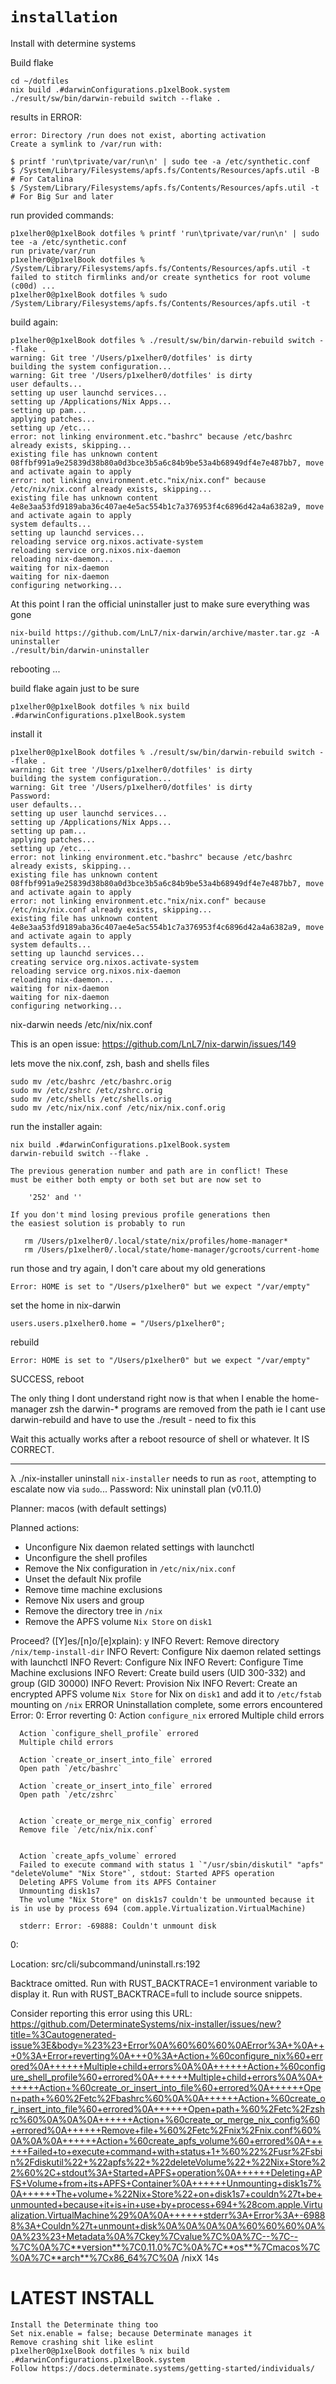 # `installation`

Install with determine systems

Build flake

```
cd ~/dotfiles
nix build .#darwinConfigurations.p1xelBook.system
./result/sw/bin/darwin-rebuild switch --flake .
```

results in ERROR:

```
error: Directory /run does not exist, aborting activation
Create a symlink to /var/run with:

$ printf 'run\tprivate/var/run\n' | sudo tee -a /etc/synthetic.conf
$ /System/Library/Filesystems/apfs.fs/Contents/Resources/apfs.util -B # For Catalina
$ /System/Library/Filesystems/apfs.fs/Contents/Resources/apfs.util -t # For Big Sur and later
```

run provided commands:

```
p1xelher0@p1xelBook dotfiles % printf 'run\tprivate/var/run\n' | sudo tee -a /etc/synthetic.conf
run	private/var/run
p1xelher0@p1xelBook dotfiles % /System/Library/Filesystems/apfs.fs/Contents/Resources/apfs.util -t
failed to stitch firmlinks and/or create synthetics for root volume (c00d) ...
p1xelher0@p1xelBook dotfiles % sudo /System/Library/Filesystems/apfs.fs/Contents/Resources/apfs.util -t
```

build again:

```
p1xelher0@p1xelBook dotfiles % ./result/sw/bin/darwin-rebuild switch --flake .
warning: Git tree '/Users/p1xelher0/dotfiles' is dirty
building the system configuration...
warning: Git tree '/Users/p1xelher0/dotfiles' is dirty
user defaults...
setting up user launchd services...
setting up /Applications/Nix Apps...
setting up pam...
applying patches...
setting up /etc...
error: not linking environment.etc."bashrc" because /etc/bashrc already exists, skipping...
existing file has unknown content 08ffbf991a9e25839d38b80a0d3bce3b5a6c84b9be53a4b68949df4e7e487bb7, move and activate again to apply
error: not linking environment.etc."nix/nix.conf" because /etc/nix/nix.conf already exists, skipping...
existing file has unknown content 4e8e3aa53fd9189aba36c407ae4e5ac554b1c7a376953f4c6896d42a4a6382a9, move and activate again to apply
system defaults...
setting up launchd services...
reloading service org.nixos.activate-system
reloading service org.nixos.nix-daemon
reloading nix-daemon...
waiting for nix-daemon
waiting for nix-daemon
configuring networking...
```

At this point I ran the official uninstaller just to make sure everything was gone

```
nix-build https://github.com/LnL7/nix-darwin/archive/master.tar.gz -A uninstaller
./result/bin/darwin-uninstaller
```

rebooting ...

build flake again just to be sure

```
p1xelher0@p1xelBook dotfiles % nix build .#darwinConfigurations.p1xelBook.system
```

install it

```
p1xelher0@p1xelBook dotfiles % ./result/sw/bin/darwin-rebuild switch --flake .
warning: Git tree '/Users/p1xelher0/dotfiles' is dirty
building the system configuration...
warning: Git tree '/Users/p1xelher0/dotfiles' is dirty
Password:
user defaults...
setting up user launchd services...
setting up /Applications/Nix Apps...
setting up pam...
applying patches...
setting up /etc...
error: not linking environment.etc."bashrc" because /etc/bashrc already exists, skipping...
existing file has unknown content 08ffbf991a9e25839d38b80a0d3bce3b5a6c84b9be53a4b68949df4e7e487bb7, move and activate again to apply
error: not linking environment.etc."nix/nix.conf" because /etc/nix/nix.conf already exists, skipping...
existing file has unknown content 4e8e3aa53fd9189aba36c407ae4e5ac554b1c7a376953f4c6896d42a4a6382a9, move and activate again to apply
system defaults...
setting up launchd services...
creating service org.nixos.activate-system
reloading service org.nixos.nix-daemon
reloading nix-daemon...
waiting for nix-daemon
waiting for nix-daemon
configuring networking...
```

nix-darwin needs /etc/nix/nix.conf

This is an open issue: https://github.com/LnL7/nix-darwin/issues/149

lets move the nix.conf, zsh, bash and shells files

```
sudo mv /etc/bashrc /etc/bashrc.orig
sudo mv /etc/zshrc /etc/zshrc.orig
sudo mv /etc/shells /etc/shells.orig
sudo mv /etc/nix/nix.conf /etc/nix/nix.conf.orig
```

run the installer again:

```
nix build .#darwinConfigurations.p1xelBook.system
darwin-rebuild switch --flake .

The previous generation number and path are in conflict! These
must be either both empty or both set but are now set to

    '252' and ''

If you don't mind losing previous profile generations then
the easiest solution is probably to run

   rm /Users/p1xelher0/.local/state/nix/profiles/home-manager*
   rm /Users/p1xelher0/.local/state/home-manager/gcroots/current-home
```

run those and try again, I don't care about my old generations

```
Error: HOME is set to "/Users/p1xelher0" but we expect "/var/empty"
```

set the home in nix-darwin

`users.users.p1xelher0.home = "/Users/p1xelher0";`

rebuild

```
Error: HOME is set to "/Users/p1xelher0" but we expect "/var/empty"
```

SUCCESS, reboot

The only thing I dont understand right now is that when I enable the home-manager zsh the darwin-\* programs are removed from the path ie I cant use darwin-rebuild and have to use the ./result - need to fix this

Wait this actually works after a reboot resource of shell or whatever. It IS CORRECT.

---

λ ./nix-installer uninstall
`nix-installer` needs to run as `root`, attempting to escalate now via `sudo`...
Password:
Nix uninstall plan (v0.11.0)

Planner: macos (with default settings)

Planned actions:

- Unconfigure Nix daemon related settings with launchctl
- Unconfigure the shell profiles
- Remove the Nix configuration in `/etc/nix/nix.conf`
- Unset the default Nix profile
- Remove time machine exclusions
- Remove Nix users and group
- Remove the directory tree in `/nix`
- Remove the APFS volume `Nix Store` on `disk1`

Proceed? ([Y]es/[n]o/[e]xplain): y
INFO Revert: Remove directory `/nix/temp-install-dir`
INFO Revert: Configure Nix daemon related settings with launchctl
INFO Revert: Configure Nix
INFO Revert: Configure Time Machine exclusions
INFO Revert: Create build users (UID 300-332) and group (GID 30000)
INFO Revert: Provision Nix
INFO Revert: Create an encrypted APFS volume `Nix Store` for Nix on `disk1` and add it to `/etc/fstab` mounting on `/nix`
ERROR Uninstallation complete, some errors encountered
Error:
0: Error reverting
0: Action `configure_nix` errored
Multiple child errors

      Action `configure_shell_profile` errored
      Multiple child errors

      Action `create_or_insert_into_file` errored
      Open path `/etc/bashrc`

      Action `create_or_insert_into_file` errored
      Open path `/etc/zshrc`


      Action `create_or_merge_nix_config` errored
      Remove file `/etc/nix/nix.conf`


      Action `create_apfs_volume` errored
      Failed to execute command with status 1 `"/usr/sbin/diskutil" "apfs" "deleteVolume" "Nix Store"`, stdout: Started APFS operation
      Deleting APFS Volume from its APFS Container
      Unmounting disk1s7
      The volume "Nix Store" on disk1s7 couldn't be unmounted because it is in use by process 694 (com.apple.Virtualization.VirtualMachine)

      stderr: Error: -69888: Couldn't unmount disk

0:

Location:
src/cli/subcommand/uninstall.rs:192

Backtrace omitted. Run with RUST_BACKTRACE=1 environment variable to display it.
Run with RUST_BACKTRACE=full to include source snippets.

Consider reporting this error using this URL: https://github.com/DeterminateSystems/nix-installer/issues/new?title=%3Cautogenerated-issue%3E&body=%23%23+Error%0A%60%60%60%0AError%3A+%0A+++0%3A+Error+reverting%0A+++0%3A+Action+%60configure_nix%60+errored%0A++++++Multiple+child+errors%0A%0A++++++Action+%60configure_shell_profile%60+errored%0A++++++Multiple+child+errors%0A%0A++++++Action+%60create_or_insert_into_file%60+errored%0A++++++Open+path+%60%2Fetc%2Fbashrc%60%0A%0A++++++Action+%60create_or_insert_into_file%60+errored%0A++++++Open+path+%60%2Fetc%2Fzshrc%60%0A%0A%0A++++++Action+%60create_or_merge_nix_config%60+errored%0A++++++Remove+file+%60%2Fetc%2Fnix%2Fnix.conf%60%0A%0A%0A++++++Action+%60create_apfs_volume%60+errored%0A++++++Failed+to+execute+command+with+status+1+%60%22%2Fusr%2Fsbin%2Fdiskutil%22+%22apfs%22+%22deleteVolume%22+%22Nix+Store%22%60%2C+stdout%3A+Started+APFS+operation%0A++++++Deleting+APFS+Volume+from+its+APFS+Container%0A++++++Unmounting+disk1s7%0A++++++The+volume+%22Nix+Store%22+on+disk1s7+couldn%27t+be+unmounted+because+it+is+in+use+by+process+694+%28com.apple.Virtualization.VirtualMachine%29%0A%0A++++++stderr%3A+Error%3A+-69888%3A+Couldn%27t+unmount+disk%0A%0A%0A%0A%60%60%60%0A%0A%23%23+Metadata%0A%7Ckey%7Cvalue%7C%0A%7C--%7C--%7C%0A%7C**version**%7C0.11.0%7C%0A%7C**os**%7Cmacos%7C%0A%7C**arch**%7Cx86_64%7C%0A
/nixX 14s


# LATEST INSTALL


```
Install the Determinate thing too
Set nix.enable = false; because Determinate manages it
Remove crashing shit like eslint
p1xelher0@p1xelBook dotfiles % nix build .#darwinConfigurations.p1xelBook.system
Follow https://docs.determinate.systems/getting-started/individuals/
```
